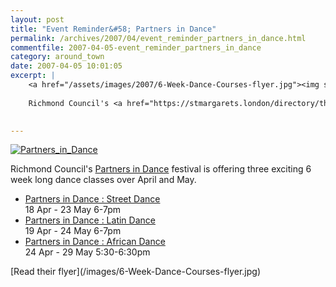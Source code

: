 ```yaml
---
layout: post
title: "Event Reminder&#58; Partners in Dance"
permalink: /archives/2007/04/event_reminder_partners_in_dance.html
commentfile: 2007-04-05-event_reminder_partners_in_dance
category: around_town
date: 2007-04-05 10:01:05
excerpt: |
    <a href="/assets/images/2007/6-Week-Dance-Courses-flyer.jpg"><img src="/assets/images/directory/200704050651_Partners_in_Dance.gif"  alt="Partners_in_Dance" class="right"/></a>
    
    Richmond Council's <a href="https://stmargarets.london/directory/theatre/200704050651">Partners in Dance</a> festival is offering three exciting 6 week long dance classes over April and May.
    

---
```


<a href="/assets/images/2007/6-Week-Dance-Courses-flyer.jpg"><img src="/assets/images/directory/200704050651_Partners_in_Dance.gif"  alt="Partners_in_Dance" class="right"/></a>

Richmond Council's [Partners in Dance](/directory/theatre/200704050651) festival is offering three exciting 6 week long dance classes over April and May.

<ul>
<li>
<a href="https://stmargarets.london/event/Class/200704050655">Partners in Dance : Street Dance</a><br />18 Apr - 23 May 6-7pm
<br />

</li>
<li>
<a href="https://stmargarets.london/event/Class/200704050657">Partners in Dance : Latin Dance</a><br />19 Apr - 24 May 6-7pm
<br />

</li>
<li>
<a href="https://stmargarets.london/event/Class/200704050658">Partners in Dance : African Dance</a><br />24 Apr - 29 May 5:30-6:30pm
<br />

</li>
</ul>
[Read their flyer](/images/6-Week-Dance-Courses-flyer.jpg)
